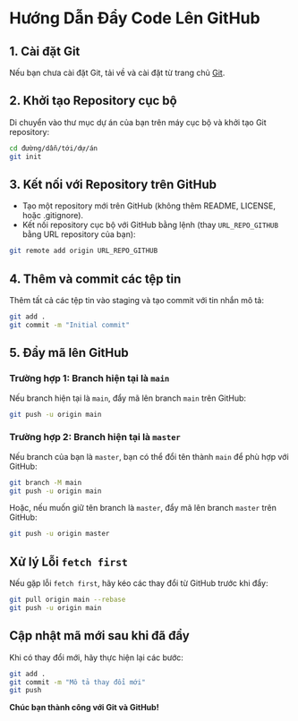 # Hướng Dẫn Đẩy Code Lên GitHub

## 1. Cài đặt Git

Nếu bạn chưa cài đặt Git, tải về và cài đặt từ trang chủ [Git](https://git-scm.com/).

## 2. Khởi tạo Repository cục bộ

Di chuyển vào thư mục dự án của bạn trên máy cục bộ và khởi tạo Git repository:

```bash
cd đường/dẫn/tới/dự/án
git init
```

## 3. Kết nối với Repository trên GitHub

- Tạo một repository mới trên GitHub (không thêm README, LICENSE, hoặc .gitignore).
- Kết nối repository cục bộ với GitHub bằng lệnh (thay `URL_REPO_GITHUB` bằng URL repository của bạn):

```bash
git remote add origin URL_REPO_GITHUB
```

## 4. Thêm và commit các tệp tin

Thêm tất cả các tệp tin vào staging và tạo commit với tin nhắn mô tả:

```bash
git add .
git commit -m "Initial commit"
```

## 5. Đẩy mã lên GitHub

### Trường hợp 1: Branch hiện tại là `main`

Nếu branch hiện tại là `main`, đẩy mã lên branch `main` trên GitHub:

```bash
git push -u origin main
```

### Trường hợp 2: Branch hiện tại là `master`

Nếu branch của bạn là `master`, bạn có thể đổi tên thành `main` để phù hợp với GitHub:

```bash
git branch -M main
git push -u origin main
```

Hoặc, nếu muốn giữ tên branch là `master`, đẩy mã lên branch `master` trên GitHub:

```bash
git push -u origin master
```

## Xử lý Lỗi `fetch first`

Nếu gặp lỗi `fetch first`, hãy kéo các thay đổi từ GitHub trước khi đẩy:

```bash
git pull origin main --rebase
git push -u origin main
```

## Cập nhật mã mới sau khi đã đẩy

Khi có thay đổi mới, hãy thực hiện lại các bước:

```bash
git add .
git commit -m "Mô tả thay đổi mới"
git push
```

**Chúc bạn thành công với Git và GitHub!**
